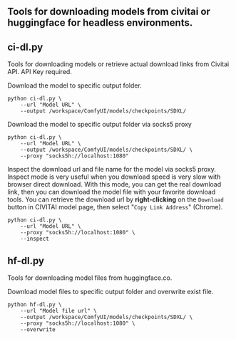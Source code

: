Tools for downloading models from civitai or huggingface for headless environments.
---


ci-dl.py
--

Tools for downloading models or retrieve actual download links from Civitai API. API Key required.

Download the model to specific output folder.
```commandline    
python ci-dl.py \
    --url "Model URL" \
    --output /workspace/ComfyUI/models/checkpoints/SDXL/
```


Download the model to specific output folder via socks5 proxy
```commandline    
python ci-dl.py \
    --url "Model URL" \
    --output /workspace/ComfyUI/models/checkpoints/SDXL/ \
    --proxy "socks5h://localhost:1080"
```

Inspect the download url and file name for the model via socks5 proxy. Inspect mode is very useful when you download speed is very slow with browser direct download. With this mode, you can get the real download link, then you can download the model file with your favorite download tools.
You can retrieve the download url by **right-clicking** on the ```Download``` button in CIVITAI model page, then select "```Copy Link Address```" (Chrome).
```commandline    
python ci-dl.py \
    --url "Model URL" \
    --proxy "socks5h://localhost:1080" \
    --inspect
```


hf-dl.py
--

Tools for downloading model files from huggingface.co.

Download model files to specific output folder and overwrite exist file.
```commandline
python hf-dl.py \
    --url "Model file url" \
    --output /workspace/ComfyUI/models/checkpoints/SDXL/ \
    --proxy "socks5h://localhost:1080" \
    --overwrite
```